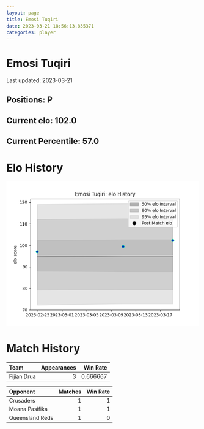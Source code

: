 ```yaml
---  
layout: page  
title: Emosi Tuqiri  
date: 2023-03-21 18:56:13.835371  
categories: player  
---
```

# Emosi Tuqiri


Last updated: 2023-03-21
## Positions: P

## Current elo: 102.0

## Current Percentile: 57.0

# Elo History


![elo history](history_EmosiTuqiri.png)
# Match History


| Team        |   Appearances |   Win Rate |
|:------------|--------------:|-----------:|
| Fijian Drua |             3 |   0.666667 |

| Opponent        |   Matches |   Win Rate |
|:----------------|----------:|-----------:|
| Crusaders       |         1 |          1 |
| Moana Pasifika  |         1 |          1 |
| Queensland Reds |         1 |          0 |